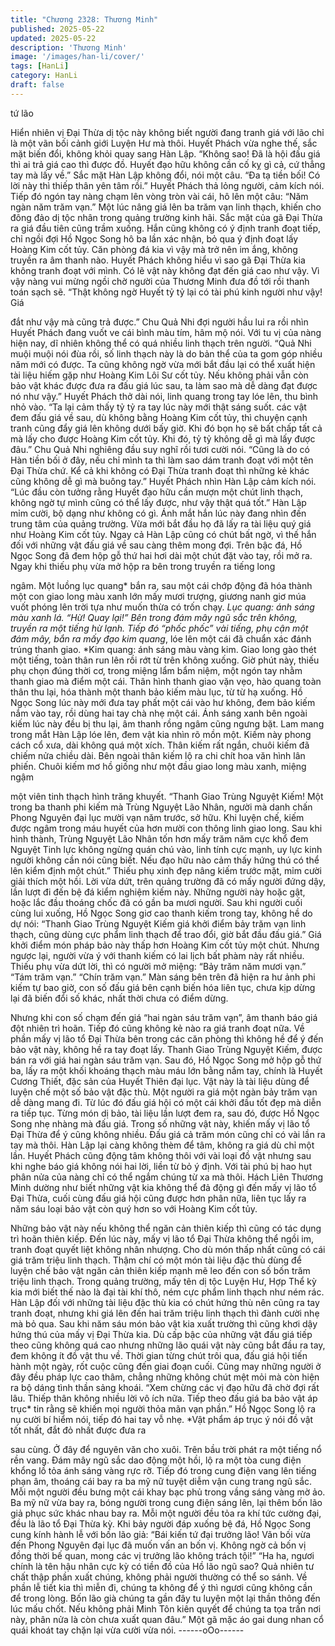 ```yaml
---
title: "Chương 2328: Thương Minh"
published: 2025-05-22
updated: 2025-05-22
description: 'Thương Minh'
image: '/images/han-li/cover/'
tags: [HanLi]
category: HanLi
draft: false
---
```


tứ lão

Hiển nhiên vị Đại Thừa dị tộc này không biết người đang tranh giá
với lão chỉ là một vãn bối cảnh giới Luyện Hư mà thôi.
Huyết Phách vừa nghe thế, sắc mặt biến đổi, không khỏi quay
sang Hàn Lập.
“Không sao! Đã là hội đấu giá thì ai trả giá cao thì được đồ. Huyết
đạo hữu không cần cố kỵ gì cả, cứ thẳng tay mà lấy về.” Sắc mặt
Hàn Lập không đổi, nói một câu.
“Đa tạ tiền bối! Có lời này thì thiếp thân yên tâm rồi.” Huyết Phách
thả lỏng người, cảm kích nói.
Tiếp đó ngón tay nàng chạm lên vòng tròn vài cái, hô lên một câu:
“Năm ngàn năm trăm vạn.”
Một lúc nâng giá lên ba trăm vạn linh thạch, khiến cho đông đảo
dị tộc nhân trong quảng trường kinh hãi.
Sắc mặt của gã Đại Thừa ra giá đầu tiên cũng trầm xuống. Hắn
cũng không có ý định tranh đoạt tiếp, chỉ ngồi đợi Hồ Ngọc Song
hô ba lần xác nhận, bỏ qua ý định đoạt lấy Hoàng Kim cốt tủy.
Căn phòng đá kia vì vậy mà trở nên im ắng, không truyền ra âm
thanh nào.
Huyết Phách không hiểu vì sao gã Đại Thừa kia không tranh đoạt
với mình. Có lẽ vật này không đạt đến giá cao như vậy. Vì vậy
nàng vui mừng ngồi chờ người của Thương Minh đưa đồ tới rồi
thanh toán sạch sẽ.
“Thật không ngờ Huyết tỷ tỷ lại có tài phú kinh người như vậy! Giá

đắt như vậy mà cũng trả được.” Chu Quả Nhi đợi người hầu lui ra
rồi nhìn Huyết Phách đang vuốt ve cái bình màu tím, hâm mộ nói.
Với tu vị của nàng hiện nay, dĩ nhiên không thể có quá nhiều linh
thạch trên người.
“Quả Nhi muội muội nói đùa rồi, số linh thạch này là do bản thể
của ta gom góp nhiều năm mới có được. Ta cũng không ngờ vừa
mới bắt đầu lại có thể xuất hiện tài liệu hiếm gặp như Hoàng Kim
Lôi Sư cốt tủy. Nếu không phải vẫn còn bảo vật khác được đưa ra
đấu giá lúc sau, ta làm sao mà dễ dàng đạt được nó như vậy.”
Huyết Phách thở dài nói, linh quang trong tay lóe lên, thu bình
nhỏ vào.
“Ta lại cảm thấy tỷ tỷ ra tay lúc này mới thật sáng suốt. các vật
đem đấu giá về sau, dù không bằng Hoàng Kim cốt tủy, thì
chuyện cạnh tranh cũng đẩy giá lên không dưới bấy giờ. Khi đó
bọn họ sẽ bất chấp tất cả mà lấy cho được Hoàng Kim cốt tủy. Khi
đó, tỷ tỷ không dễ gì mà lấy được đâu.” Chu Quả Nhi nghiêng đầu
suy nghĩ rồi tươi cười nói.
“Cũng là do có Hàn tiền bối ở đây, nếu chỉ mình ta thì làm sao
dám tranh đoạt với một tên Đại Thừa chứ. Kể cả khi không có Đại
Thừa tranh đoạt thì những kẻ khác cũng không dễ gì mà buông
tay.” Huyết Phách nhìn Hàn Lập cảm kích nói.
“Lúc đầu còn tưởng rằng Huyết đạo hữu cần mượn một chút linh
thạch, không ngờ tự mình cũng có thể lấy được, như vậy thật quá
tốt.” Hàn Lập mỉm cười, bộ dạng như không có gì.
Ánh mắt hắn lúc này đang nhìn đến trung tâm của quảng trường.
Vừa mới bắt đầu họ đã lấy ra tài liệu quý giá như Hoàng Kim cốt
tủy. Ngay cả Hàn Lập cũng có chút bất ngờ, vì thế hắn đối với
những vật đấu giá về sau càng thêm mong đợi.
Trên bậc đá, Hồ Ngọc Song đã đem hộp gỗ thứ hai hơi dài một
chút đặt vào tay, rồi mở ra.
Ngay khi thiếu phụ vừa mở hộp ra bên trong truyền ra tiếng long

ngâm.
Một luồng lục quang* bắn ra, sau một cái chớp động đã hóa thành
một con giao long màu xanh lớn mấy mươi trượng, giương nanh
giơ múa vuốt phóng lên trời tựa như muốn thừa có trốn chạy.
*Lục quang: ánh sáng màu xanh lá.
“Hừ! Quay lại!”
Bên trong đám mây ngũ sắc trên không, truyền ra một tiếng hừ
lạnh. Tiếp đó “phốc phốc” vài tiếng, phụ cận một đám mây, bắn ra
mấy đạo kim quang*, lóe lên một cái đã chuẩn xác đánh trúng
thanh giao.
*Kim quang: ánh sáng màu vàng kim.
Giao long gào thét một tiếng, toàn thân run lên rồi rớt từ trên
không xuống.
Giờ phút này, thiếu phụ chọn đúng thời cơ, trong miệng lẩm bẩm
niệm, một ngón tay nhằm thanh giao mà điểm một cái.
Thân hình thanh giao vặn vẹo, hào quang toàn thân thu lại, hóa
thành một thanh bảo kiếm màu lục, từ từ hạ xuống.
Hồ Ngọc Song lúc này mới đưa tay phất một cái vào hư không,
đem bảo kiếm nắm vào tay, rồi dùng hai tay chà nhẹ một cái.
Ánh sáng xanh bên ngoài kiếm lúc này đều bị thu lại, âm thanh
rồng ngâm cũng ngưng bặt.
Lam mang trong mắt Hàn Lập lóe lên, đem vật kia nhìn rõ mồn
một.
Kiếm này phong cách cổ xưa, dài không quá một xích. Thân kiếm
rất ngắn, chuôi kiếm đã chiếm nửa chiều dài.
Bên ngoài thân kiếm lộ ra chi chít hoa văn hình lân phiến. Chuôi
kiếm mơ hồ giống như một đầu giao long màu xanh, miệng ngậm

một viên tinh thạch hình trăng khuyết.
“Thanh Giao Trùng Nguyệt Kiếm! Một trong ba thanh phi kiếm mà
Trùng Nguyệt Lão Nhân, người mà danh chấn Phong Nguyên đại
lục mười vạn năm trước, sở hữu. Khi luyện chế, kiếm được ngâm
trong máu huyết của hơn mười con thông linh giao long. Sau khi
hình thành, Trùng Nguyệt Lão Nhân tốn hơn mấy trăm năm cực
khổ đem Nguyệt Tinh lực không ngừng quán chú vào, linh tính
cực mạnh, uy lực kinh người không cần nói cũng biết. Nếu đạo
hữu nào cảm thấy hứng thú có thể lên kiểm định một chút.” Thiếu
phụ xinh đẹp nâng kiếm trước mặt, mỉm cười giải thích một hồi.
Lời vừa dứt, trên quảng trường đã có mấy người đứng dậy, lần
lượt đi đến bệ đá kiểm nghiệm kiếm này. Những người này hoặc
gật, hoặc lắc đầu thoáng chốc đã có gần ba mươi người.
Sau khi người cuối cùng lui xuống, Hồ Ngọc Song giơ cao thanh
kiếm trong tay, không hề do dự nói:
“Thanh Giao Trùng Nguyệt Kiếm giá khởi điểm bảy trăm vạn linh
thạch, cũng dùng cực phẩm linh thạch để trao đổi, giờ bắt đầu
đấu giá.”
Giá khởi điểm món pháp bảo này thấp hơn Hoàng Kim cốt tủy
một chút.
Nhưng ngược lại, người vừa ý với thanh kiếm có lai lịch bất phàm
này rất nhiều.
Thiếu phụ vừa dứt lời, thì có người mở miệng: “Bảy trăm năm
mươi vạn.”
“Tám trăm vạn.”
“Chín trăm vạn.”
Màn sáng bên trên đã hiện ra hư ảnh phi kiếm tự bao giờ, con số
đấu giá bên cạnh biến hóa liên tục, chưa kịp dừng lại đã biến đổi
số khác, nhất thời chưa có điểm dừng.

Nhưng khi con số chạm đến giá “hai ngàn sáu trăm vạn”, âm
thanh báo giá đột nhiên trì hoãn. Tiếp đó cũng không kẻ nào ra
giá tranh đoạt nữa.
Về phần mấy vị lão tổ Đại Thừa bên trong các căn phòng thì
không hề để ý đến bảo vật này, không hề ra tay đoạt lấy.
Thanh Giao Trùng Nguyệt Kiếm, được bán ra với giá hai ngàn
sáu trăm vạn.
Sau đó, Hồ Ngọc Song mở hộp gỗ thứ ba, lấy ra một khối khoáng
thạch màu máu lớn bằng nắm tay, chính là Huyết Cương Thiết,
đặc sản của Huyết Thiên đại lục.
Vật này là tài liệu dùng để luyện chế một số bảo vật đặc thù. Một
người ra giá một ngàn bảy trăm vạn dễ dàng mang đi.
Từ lúc đó đấu giá hội có một cái khởi đầu tốt đẹp mà diễn ra tiếp
tục.
Từng món dị bảo, tài liệu lần lượt đem ra, sau đó, được Hồ Ngọc
Song nhẹ nhàng mà đấu giá.
Trong số những vật này, khiến mấy vị lão tổ Đại Thừa để ý cũng
không nhiều. Đấu giá cả trăm món cũng chỉ có vài lần ra tay mà
thôi.
Hàn Lập lại càng không thèm để tâm, không ra giá dù chỉ một lần.
Huyết Phách cũng động tâm không thôi với vài loại đồ vật nhưng
sau khi nghe báo giá không nói hai lời, liền từ bỏ ý định.
Với tài phú bị hao hụt phân nửa của nàng chỉ có thể ngắm chúng
từ xa mà thôi.
Hách Liên Thương Minh dường như biết những vật kia không thể
đả động gì đến mấy vị lão tổ Đại Thừa, cuối cùng đấu giá hội
cũng được hơn phân nữa, liên tục lấy ra năm sáu loại bảo vật còn
quý hơn so với Hoàng Kim cốt tủy.

Những bảo vật này nếu không thể ngăn cản thiên kiếp thì cũng có
tác dụng trì hoãn thiên kiếp.
Đến lúc này, mấy vị lão tổ Đại Thừa không thể ngồi im, tranh đoạt
quyết liệt không nhân nhượng.
Cho dù món thấp nhất cũng có cái giá trăm triệu linh thạch.
Thậm chí có một món tài liệu đặc thù dùng để luyện chế bảo vật
ngăn cản thiên kiếp mạnh mẽ leo đến con số bốn trăm triệu linh
thạch.
Trong quảng trường, mấy tên dị tộc Luyện Hư, Hợp Thể kỳ kia
mới biết thế nào là đại tài khí thô, ném cực phẩm linh thạch như
ném rác.
Hàn Lập đối với những tài liệu đặc thù kia có chút hứng thù nên
cũng ra tay tranh đoạt, nhưng khi giá lên đến hai trăm triệu linh
thạch thì đành cười nhẹ mà bỏ qua.
Sau khi năm sáu món bảo vật kia xuất trường thì cũng khơi dậy
hứng thú của mấy vị Đại Thừa kia.
Dù cấp bậc của những vật đấu giá tiếp theo cũng không quá cao
nhưng những lão quái vật này cũng bắt đầu ra tay, đem không ít
đồ vật thu về.
Thời gian từng chút trôi qua, đấu giá hội tiến hành một ngày, rốt
cuộc cũng đến giai đoạn cuối.
Cũng may những người ở đây đều pháp lực cao thâm, chẳng
những không chút mệt mỏi mà còn hiện ra bộ dáng tình thần sảng
khoái.
“Xem chừng các vị đạo hữu đã chờ đợi rất lâu. Thiếp thân không
nhiều lời vô ích nữa. Tiếp theo đấu giá ba bảo vật áp trục* tin rằng
sẽ khiến mọi người thỏa mãn vạn phần.” Hồ Ngọc Song lộ ra nụ
cười bí hiểm nói, tiếp đó hai tay vỗ nhẹ.
*Vật phẩm áp trục ý nói đồ vật tốt nhất, đắt đỏ nhất được đưa ra

sau cùng. Ở đây để nguyên văn cho xuôi.
Trên bầu trời phát ra một tiếng nổ rền vang. Đám mây ngũ sắc
dao động một hồi, lộ ra một tòa cung điện khổng lồ tỏa ánh sáng
vàng rực rỡ.
Tiếp đó trong cung điện vang lên tiếng phạn âm, thoáng cái bay ra
ba mỹ nữ tuyệt diễm vận cung trang ngũ sắc. Mỗi một người đều
bưng một cái khay bạc phủ trong vầng sáng vàng mờ ảo.
Ba mỹ nữ vừa bay ra, bóng người trong cung điện sáng lên, lại
thêm bốn lão giả phục sức khác nhau bay ra. Mỗi một người đều
tỏa ra khí tức cường đại, đều là lão tổ Đại Thừa kỳ.
Khi bảy người đáp xuống bệ đá, Hồ Ngọc Song cung kính hành lễ
với bốn lão giả:
“Bái kiến tứ đại trưởng lão! Vãn bối vừa đến Phong Nguyên đại
lục đã muốn vấn an bốn vị. Không ngờ cả bốn vị đồng thời bế
quan, mong các vị trưởng lão không trách tội!”
“Ha ha, ngươi chính là tên hậu nhân cực kỳ có tiền đồ của Hồ lão
ngũ sao? Quả nhiên tư chất thập phần xuất chúng, không phải
người thường có thể so sánh. Về phần lễ tiết kia thì miễn đi,
chúng ta không để ý thì ngươi cũng không cần để trong lòng. Bốn
lão già chúng ta gần đây tu luyện một lại thần thông đến lúc mấu
chốt. Nếu không phải Minh Tôn kiên quyết để chúng ta tọa trấn
nơi này, phân nửa là còn chưa xuất quan đâu.” Một gã mặc áo gai
dung nhan cổ quái khoát tay chặn lại vừa cười vừa nói.
------oOo------
